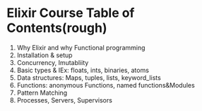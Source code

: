 # Elixir Course Table of Contents(rough)
1. Why Elixir and why Functional programming
2. Installation & setup
3. Concurrency, Imutabliity
4. Basic types & IEx: floats, ints, binaries, atoms
5. Data structures: Maps, tuples, lists, keyword_lists
6. Functions: anonymous Functions, named functions&Modules
7. Pattern Matching 
8. Processes, Servers, Supervisors
